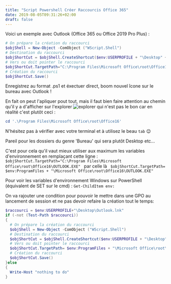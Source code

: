 ```yaml
---
title: "Script Powershell Créer Raccourcis Office 365"
date: 2019-08-05T09:31:26+02:00
draft: false
---
```


Voici un exemple avec Outlook (Office 365 ou Office 2019 Pro Plus) :

```PowerShell
# On prépare la création du raccourci
$objShell = New-Object -ComObject ("WScript.Shell")
# Destination du raccourci
$objShortCut = $objShell.CreateShortcut($env:USERPROFILE + "\Desktop" +"\Outlook.lnk")
# Vers ou doit pointer le raccourci
$objShortCut.TargetPath="C:\Program Files\Microsoft Office\root\Office16\OUTLOOK.EXE"
# Création du raccourci
$objShortCut.Save()
```
Enregistrez au format .ps1 et éxectuer direct, boom nouvel îcone sur le bureau avec Outlook !

En fait on peut l'apliquer pout tout, mais il faut bien faire attention au chemin qu'il y a d'afficher sur l'explorer
![explorer](/explorer-office.PNG)
qui n'est pas le bon car en réalité c'est plutôt ceci :
```PowerShell
cd '.\Program Files\Microsoft Office\root\Office16'
```
N'hésitez pas à vérifier avec votre terminal et à utilisez le beau `tab` 😉

Pareil pour les dossiers du genre 'Bureau' qui sera plutôt Desktop etc...

C'est pour cela qu'il vaut mieux utiliser aux maximum les variables d'environnement en remplaçant cette ligne : `$objShortCut.TargetPath="C:\Program Files\Microsoft Office\root\Office16\OUTLOOK.EXE"
` par celle là `  $objShortCut.TargetPath= $env:ProgramFiles + "\Microsoft Office\root\Office16\OUTLOOK.EXE"
`

Pour voir les variables d'environnement Windows sur PowerShell (équivalent de SET sur le cmd) : `Get-ChildItem env:`

On va rajouter une condition pour pouvoir le mettre dans une GPO au lancement de session et ne pas devoir refaire la création tout le temps:
```PowerShell
$raccourci = $env:USERPROFILE+"\Desktop\Outlook.lnk"
if (-not (Test-Path $raccourci))
{
  # On prépare la création du raccourci
  $objShell = New-Object -ComObject ("WScript.Shell")
  # Destination du raccourci
  $objShortCut = $objShell.CreateShortcut($env:USERPROFILE + "\Desktop" +"\Outlook.lnk")
  # Vers ou doit pointer le raccourci
  $objShortCut.TargetPath= $env:ProgramFiles + "\Microsoft Office\root\Office16\OUTLOOK.EXE"
  # Création du raccourci
  $objShortCut.Save()
}else
{
  Write-Host "nothing to do"
}
```
